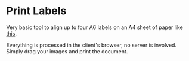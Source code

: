 # Print Labels

Very basic tool to align up to four A6 labels on an A4 sheet of paper like [this](https://www.amazon.it/dp/B07DM7X5Y7).

Everything is processed in the client's browser, no server is involved. Simply drag your images and print the document.
